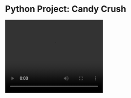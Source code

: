 <link rel="stylesheet" type="text/css" media="all" href="style.css" />

# Python Project: Candy Crush

<video width="320" height="240" controls>
  <source src="video.mp4" type="video/mp4">
  Your browser does not support the video tag.
</video>
